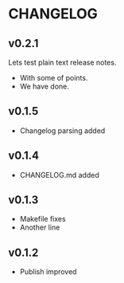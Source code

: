 # CHANGELOG

## v0.2.1

Lets test plain text release notes.

* With some of points.
* We have done.

## v0.1.5

* Changelog parsing added

## v0.1.4

* CHANGELOG.md added

## v0.1.3

* Makefile fixes
* Another line

## v0.1.2

* Publish improved
